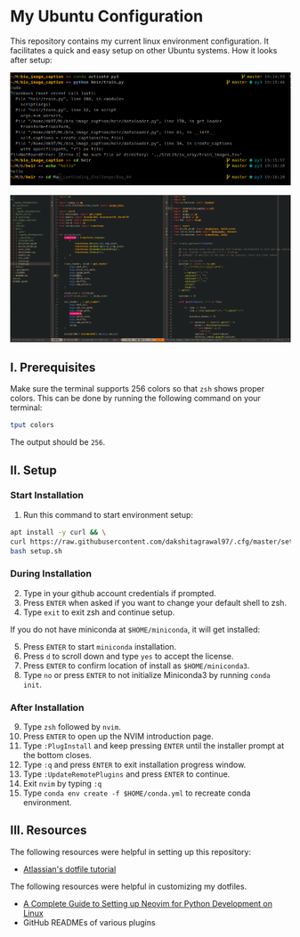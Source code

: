 # My Ubuntu Configuration
This repository contains my current linux environment configuration. It facilitates a quick and easy setup on other Ubuntu systems. How it looks after setup:

![](./.cfg/assets/zsh.png)

![](./.cfg/assets/nvim1.png)

## I. Prerequisites

Make sure the terminal supports 256 colors so that `zsh` shows proper colors. This can be done by running the following command on your terminal:

```bash
tput colors
```
The output should be `256`.

## II. Setup

### Start Installation
1. Run this command to start environment setup:

```bash
apt install -y curl && \
curl https://raw.githubusercontent.com/dakshitagrawal97/.cfg/master/setup.sh?token=AFCJ5OCL4DHP6HZDQMLX3Q27HDIXU -o setup.sh && \
bash setup.sh
```

### During Installation

2. Type in your github account credentials if prompted.
3. Press `ENTER` when asked if you want to change your default shell to zsh.
4. Type `exit` to exit zsh and continue setup.

If you do not have miniconda at `$HOME/miniconda`, it will get installed:

5. Press `ENTER` to start `miniconda` installation.
6. Press `d` to scroll down and type `yes` to accept the license.
7. Press `ENTER` to confirm location of install as `$HOME/miniconda3`.
8. Type `no` or press `ENTER` to not initialize Miniconda3 by running `conda init`.

### After Installation

9. Type `zsh` followed by `nvim`.
10. Press `ENTER` to open up the NVIM introduction page.
11. Type `:PlugInstall` and keep pressing `ENTER` until the installer prompt at the bottom closes.
12. Type `:q` and press `ENTER` to exit installation progress window.
13. Type `:UpdateRemotePlugins` and press `ENTER` to continue.
14. Exit `nvim` by typing `:q`
15. Type `conda env create -f $HOME/conda.yml` to recreate conda environment.

## III. Resources

The following resources were helpful in setting up this repository:

* [Atlassian's dotfile tutorial](https://www.atlassian.com/git/tutorials/dotfiles)

The following resources were helpful in customizing my dotfiles.
* [A Complete Guide to Setting up Neovim for Python Development on Linux](https://jdhao.github.io/2018/12/24/centos_nvim_install_use_guide_en/)
* GitHub READMEs of various plugins

